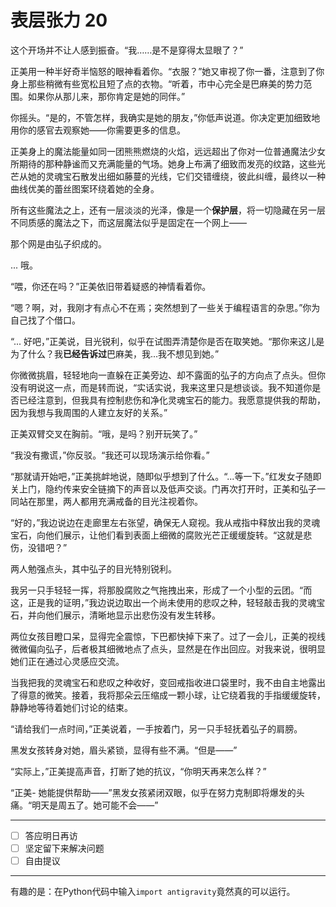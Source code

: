 # 表层张力 20

这个开场并不让人感到振奋。“我……是不是穿得太显眼了？”

正美用一种半好奇半恼怒的眼神看着你。“衣服？”她又审视了你一番，注意到了你身上那些稍微有些宽松且短了点的衣物。“听着，市中心完全是巴麻美的势力范围。如果你从那儿来，那你肯定是她的同伴。”

你摇头。“是的，不管怎样，我确实是她的朋友，”你低声说道。你决定更加细致地用你的感官去观察她——你需要更多的信息。

正美身上的魔法能量如同一团熊熊燃烧的火焰，远远超出了你对一位普通魔法少女所期待的那种静谧而又充满能量的气场。她身上布满了细致而发亮的纹路，这些光芒从她的灵魂宝石散发出细如藤蔓的光线，它们交错缠绕，彼此纠缠，最终以一种曲线优美的蕾丝图案环绕着她的全身。

所有这些魔法之上，还有一层淡淡的光泽，像是一个**保护层**，将一切隐藏在另一层不同质感的魔法之下，而这层魔法似乎是固定在一个网上——

那个网是由弘子织成的。

... 哦。

“喂，你还在吗？”正美依旧带着疑惑的神情看着你。

“嗯？啊，对，我刚才有点心不在焉；突然想到了一些关于编程语言的杂思。”你为自己找了个借口。

“... 好吧，”正美说，目光锐利，似乎在试图弄清楚你是否在取笑她。“那你来这儿是为了什么？我**已经告诉过**巴麻美，我...我不想见到她。”

你微微挑眉，轻轻地向一直躲在正美旁边、却不露面的弘子的方向点了点头。但你没有明说这一点，而是转而说，“实话实说，我来这里只是想谈谈。我不知道你是否已经注意到，但我具有控制悲伤和净化灵魂宝石的能力。我愿意提供我的帮助，因为我想与我周围的人建立友好的关系。”

正美双臂交叉在胸前。“哦，是吗？别开玩笑了。”

“我没有撒谎，”你反驳。“我还可以现场演示给你看。”

“那就请开始吧，”正美挑衅地说，随即似乎想到了什么。“...等一下。”红发女子随即关上门，隐约传来安全链摘下的声音以及低声交谈。门再次打开时，正美和弘子一同站在那里，两人都用充满戒备的目光注视着你。

“好的，”我边说边在走廊里左右张望，确保无人窥视。我从戒指中释放出我的灵魂宝石，向他们展示，让他们看到表面上细微的腐败光芒正缓缓旋转。“这就是悲伤，没错吧？”

两人勉强点头，其中弘子的目光特别锐利。

我另一只手轻轻一挥，将那股腐败之气拖拽出来，形成了一个小型的云团。“而这，正是我的证明，”我边说边取出一个尚未使用的悲叹之种，轻轻敲击我的灵魂宝石，并向他们展示，清晰地显示出悲伤没有发生转移。

两位女孩目瞪口呆，显得完全震惊，下巴都快掉下来了。过了一会儿，正美的视线微微偏向弘子，后者极其细微地点了点头，显然是在作出回应。对我来说，很明显她们正在通过心灵感应交流。

当我把我的灵魂宝石和悲叹之种收好，变回戒指收进口袋里时，我不由自主地露出了得意的微笑。接着，我将那朵云压缩成一颗小球，让它绕着我的手指缓缓旋转，静静地等待着她们讨论的结束。

“请给我们一点时间，”正美说着，一手按着门，另一只手轻抚着弘子的肩膀。

黑发女孩转身对她，眉头紧锁，显得有些不满。“但是——”

“实际上，”正美提高声音，打断了她的抗议，“你明天再来怎么样？”

“正美- 她能提供帮助——”黑发女孩紧闭双眼，似乎在努力克制即将爆发的头痛。“明天是周五了。她可能不会——”

---

- [ ] 答应明日再访
- [ ] 坚定留下来解决问题
- [ ] 自由提议

---

有趣的是：在Python代码中输入`import antigravity`竟然真的可以运行。
